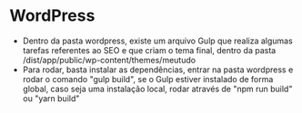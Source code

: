 # WordPress

- Dentro da pasta wordpress, existe um arquivo Gulp que realiza algumas tarefas referentes ao SEO e que criam o tema final, dentro da pasta /dist/app/public/wp-content/themes/meutudo
- Para rodar, basta instalar as dependências, entrar na pasta wordpress e rodar o comando "gulp build", se o Gulp estiver instalado de forma global, caso seja uma instalação local, rodar através de "npm run build" ou "yarn build"
